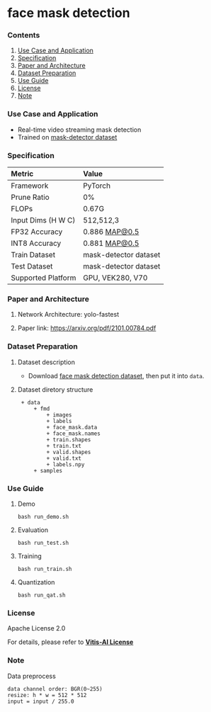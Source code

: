# face mask detection


### Contents
1. [Use Case and Application](#Use-Case-and-Application)
2. [Specification](#Specification)
3. [Paper and Architecture](#Paper-and-Architecture)
4. [Dataset Preparation](#Dataset-Preparation)
5. [Use Guide](#Use-Guide)
6. [License](#License)
7. [Note](#Note)


### Use Case and Application

   - Real-time video streaming mask detection
   - Trained on [mask-detector dataset](https://github.com/waittim/mask-detector/tree/master/modeling/data)
   
   
### Specification

| Metric             | Value                                   |
| :----------------- | :-------------------------------------- |
| Framework          | PyTorch                                 |
| Prune Ratio        | 0%                                      |
| FLOPs              | 0.67G                                   |
| Input Dims (H W C) | 512,512,3                               |
| FP32 Accuracy      | 0.886 MAP@0.5                           |
| INT8 Accuracy      | 0.881 MAP@0.5                           |   
| Train Dataset      | mask-detector dataset                   |
| Test Dataset       | mask-detector dataset                   |
| Supported Platform | GPU, VEK280, V70                        |
  

### Paper and Architecture 

1. Network Architecture: yolo-fastest
 
2. Paper link: https://arxiv.org/pdf/2101.00784.pdf
  
  
### Dataset Preparation

1. Dataset description
    - Download [face mask detection dataset](https://github.com/waittim/mask-detector/tree/master/modeling/data), then put it into `data`.

2. Dataset diretory structure
   ```
    + data
        + fmd
            + images
            + labels
            + face_mask.data
            + face_mask.names
            + train.shapes
            + train.txt
            + valid.shapes
            + valid.txt
            + labels.npy
        + samples
    ```


### Use Guide

1. Demo
    ```shell
    bash run_demo.sh
    ```
1. Evaluation
    ```shell
    bash run_test.sh
    ```
2. Training
    ```shell
    bash run_train.sh
    ```
3. Quantization
    ```shell
    bash run_qat.sh
    ```

### License

Apache License 2.0

For details, please refer to **[Vitis-AI License](https://github.com/Xilinx/Vitis-AI/blob/master/LICENSE)**


### Note

Data preprocess
  ```
  data channel order: BGR(0~255)                  
  resize: h * w = 512 * 512
  input = input / 255.0
  ``` 
